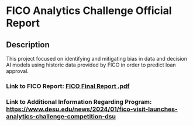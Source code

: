 # FICO Analytics Challenge Official Report
## Description
This project focused on identifying and mitigating bias in data and decision AI models using historic data provided by FICO in order to predict loan approval. 
### Link to FICO Report: [FICO Final Report .pdf](https://github.com/user-attachments/files/17927134/FICO.Final.Report.pdf)
### Link to Additional Information Regarding Program: https://www.desu.edu/news/2024/01/fico-visit-launches-analytics-challenge-competition-dsu
